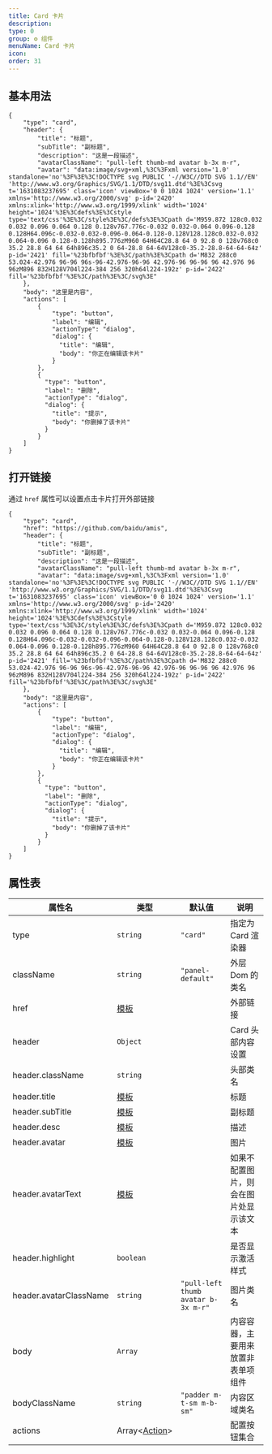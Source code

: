 ```yaml
---
title: Card 卡片
description:
type: 0
group: ⚙ 组件
menuName: Card 卡片
icon:
order: 31
---
```


## 基本用法

```schema: scope="body"
{
    "type": "card",
    "header": {
        "title": "标题",
        "subTitle": "副标题",
        "description": "这是一段描述",
        "avatarClassName": "pull-left thumb-md avatar b-3x m-r",
        "avatar": "data:image/svg+xml,%3C%3Fxml version='1.0' standalone='no'%3F%3E%3C!DOCTYPE svg PUBLIC '-//W3C//DTD SVG 1.1//EN' 'http://www.w3.org/Graphics/SVG/1.1/DTD/svg11.dtd'%3E%3Csvg t='1631083237695' class='icon' viewBox='0 0 1024 1024' version='1.1' xmlns='http://www.w3.org/2000/svg' p-id='2420' xmlns:xlink='http://www.w3.org/1999/xlink' width='1024' height='1024'%3E%3Cdefs%3E%3Cstyle type='text/css'%3E%3C/style%3E%3C/defs%3E%3Cpath d='M959.872 128c0.032 0.032 0.096 0.064 0.128 0.128v767.776c-0.032 0.032-0.064 0.096-0.128 0.128H64.096c-0.032-0.032-0.096-0.064-0.128-0.128V128.128c0.032-0.032 0.064-0.096 0.128-0.128h895.776zM960 64H64C28.8 64 0 92.8 0 128v768c0 35.2 28.8 64 64 64h896c35.2 0 64-28.8 64-64V128c0-35.2-28.8-64-64-64z' p-id='2421' fill='%23bfbfbf'%3E%3C/path%3E%3Cpath d='M832 288c0 53.024-42.976 96-96 96s-96-42.976-96-96 42.976-96 96-96 96 42.976 96 96zM896 832H128V704l224-384 256 320h64l224-192z' p-id='2422' fill='%23bfbfbf'%3E%3C/path%3E%3C/svg%3E"
    },
    "body": "这里是内容",
    "actions": [
        {
            "type": "button",
            "label": "编辑",
            "actionType": "dialog",
            "dialog": {
              "title": "编辑",
              "body": "你正在编辑该卡片"
            }
        },
        {
          "type": "button",
          "label": "删除",
          "actionType": "dialog",
          "dialog": {
            "title": "提示",
            "body": "你删掉了该卡片"
          }
        }
    ]
}
```

## 打开链接

通过 `href` 属性可以设置点击卡片打开外部链接

```schema: scope="body"
{
    "type": "card",
    "href": "https://github.com/baidu/amis",
    "header": {
        "title": "标题",
        "subTitle": "副标题",
        "description": "这是一段描述",
        "avatarClassName": "pull-left thumb-md avatar b-3x m-r",
        "avatar": "data:image/svg+xml,%3C%3Fxml version='1.0' standalone='no'%3F%3E%3C!DOCTYPE svg PUBLIC '-//W3C//DTD SVG 1.1//EN' 'http://www.w3.org/Graphics/SVG/1.1/DTD/svg11.dtd'%3E%3Csvg t='1631083237695' class='icon' viewBox='0 0 1024 1024' version='1.1' xmlns='http://www.w3.org/2000/svg' p-id='2420' xmlns:xlink='http://www.w3.org/1999/xlink' width='1024' height='1024'%3E%3Cdefs%3E%3Cstyle type='text/css'%3E%3C/style%3E%3C/defs%3E%3Cpath d='M959.872 128c0.032 0.032 0.096 0.064 0.128 0.128v767.776c-0.032 0.032-0.064 0.096-0.128 0.128H64.096c-0.032-0.032-0.096-0.064-0.128-0.128V128.128c0.032-0.032 0.064-0.096 0.128-0.128h895.776zM960 64H64C28.8 64 0 92.8 0 128v768c0 35.2 28.8 64 64 64h896c35.2 0 64-28.8 64-64V128c0-35.2-28.8-64-64-64z' p-id='2421' fill='%23bfbfbf'%3E%3C/path%3E%3Cpath d='M832 288c0 53.024-42.976 96-96 96s-96-42.976-96-96 42.976-96 96-96 96 42.976 96 96zM896 832H128V704l224-384 256 320h64l224-192z' p-id='2422' fill='%23bfbfbf'%3E%3C/path%3E%3C/svg%3E"
    },
    "body": "这里是内容",
    "actions": [
        {
            "type": "button",
            "label": "编辑",
            "actionType": "dialog",
            "dialog": {
              "title": "编辑",
              "body": "你正在编辑该卡片"
            }
        },
        {
          "type": "button",
          "label": "删除",
          "actionType": "dialog",
          "dialog": {
            "title": "提示",
            "body": "你删掉了该卡片"
          }
        }
    ]
}
```

## 属性表

| 属性名                 | 类型                                 | 默认值                              | 说明                                   |
| ---------------------- | ------------------------------------ | ----------------------------------- | -------------------------------------- |
| type                   | `string`                             | `"card"`                            | 指定为 Card 渲染器                     |
| className              | `string`                             | `"panel-default"`                   | 外层 Dom 的类名                        |
| href                   | [模板](../../docs/concepts/template) |                                     | 外部链接                               |
| header                 | `Object`                             |                                     | Card 头部内容设置                      |
| header.className       | `string`                             |                                     | 头部类名                               |
| header.title           | [模板](../../docs/concepts/template) |                                     | 标题                                   |
| header.subTitle        | [模板](../../docs/concepts/template) |                                     | 副标题                                 |
| header.desc            | [模板](../../docs/concepts/template) |                                     | 描述                                   |
| header.avatar          | [模板](../../docs/concepts/template) |                                     | 图片                                   |
| header.avatarText      | [模板](../../docs/concepts/template) |                                     | 如果不配置图片，则会在图片处显示该文本 |
| header.highlight       | `boolean`                            |                                     | 是否显示激活样式                       |
| header.avatarClassName | `string`                             | `"pull-left thumb avatar b-3x m-r"` | 图片类名                               |
| body                   | `Array`                              |                                     | 内容容器，主要用来放置非表单项组件     |
| bodyClassName          | `string`                             | `"padder m-t-sm m-b-sm"`            | 内容区域类名                           |
| actions                | Array<[Action](./action)>            |                                     | 配置按钮集合                           |
